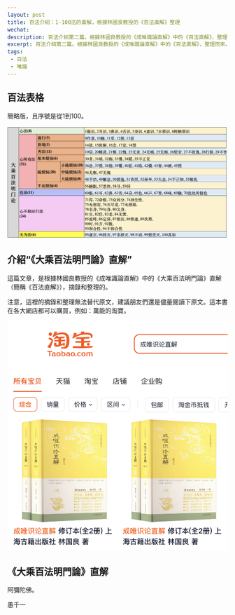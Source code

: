 ```yaml
---
layout: post
title: 百法介紹：1-100法的直解，根據林國良教授的《百法直解》整理
wechat: 
description: 百法介紹第二篇。根據林國良教授的《成唯識論直解》中的《百法直解》，整理而來。
excerpt: 百法介紹第二篇。根據林國良教授的《成唯識論直解》中的《百法直解》，整理而來。
tags:
 - 百法
 - 唯識
---
```


## 百法表格

簡略版，且序號是從1到100。

![](../images/baifa-table-simple.png)

## 介紹“《大乘百法明門論》直解”

這篇文章，是根據林國良教授的《成唯識論直解》中的《大乘百法明門論》直解（簡稱《百法直解》），摘錄和整理的。

注意，這裡的摘錄和整理無法替代原文，建議朋友們還是儘量閱讀下原文。這本書在各大網店都可以購買，例如：萬能的淘寶。

![](../images/2025-02-23-10-27-57.png)

## 《大乘百法明門論》直解

<!-- 用這個工具製作表格 https://www.tablesgenerator.com/html_tables# -->
<div id="content"></div>
<script>
  fetch('/baifa-table.html')
    .then(response => response.text())
    .then(data => {
      document.getElementById('content').innerHTML = data;
    });
</script>


阿彌陀佛。

愚千一

